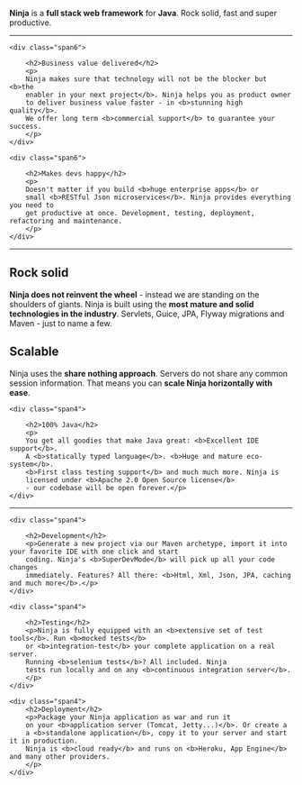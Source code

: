 
<div class="hero-unit">
	<p><b>Ninja</b> is a <b>full stack web framework</b> for <b>Java</b>.
        Rock solid, fast and super productive.
           </p>


</div>

<hr/>

<!-- Example row-fluid of columns -->
<div class="row-fluid">

    <div class="span6">

        <h2>Business value delivered</h2>
        <p>
        Ninja makes sure that technology will not be the blocker but <b>the 
        enabler in your next project</b>. Ninja helps you as product owner
        to deliver business value faster - in <b>stunning high quality</b>. 
        We offer long term <b>commercial support</b> to guarantee your success.
        </p>
    </div>

    <div class="span6">
        
        <h2>Makes devs happy</h2>
        <p>
        Doesn't matter if you build <b>huge enterprise apps</b> or 
        small <b>RESTful Json microservices</b>. Ninja provides everything you need to 
        get productive at once. Development, testing, deployment, refactoring and maintenance.
        </p>
    </div>
</div>

<hr/>


<div class="row-fluid"> 
    <div class="span4">
        <h2>Rock solid</h2>
        <p><b>Ninja does not reinvent the wheel</b> - instead we are standing on the shoulders of giants.
        Ninja is built using the <b>most mature and solid technologies in the industry</b>. 
        Servlets, Guice, JPA, Flyway migrations and Maven - just to name a few.
        </p>
    </div>
    

    
    
   <div class="span4">
        <h2>Scalable</h2>
        <p>
        Ninja uses the <b>share nothing approach</b>. Servers do not 
        share any common session information. 
        That means you can <b>scale Ninja horizontally with ease</b>.
        </p>
    </div>
    
    
    
    <div class="span4">

        <h2>100% Java</h2>
        <p>
        You get all goodies that make Java great: <b>Excellent IDE support</b>.
        A <b>statically typed language</b>. <b>Huge and mature eco-system</b>. 
        <b>First class testing support</b> and much much more. Ninja is 
        licensed under <b>Apache 2.0 Open Source license</b> 
        - our codebase will be open forever.</p>
    </div>  
</div>


<hr/>


<div class="row-fluid">	

    <div class="span4">
        
        <h2>Development</h2>
        <p>Generate a new project via our Maven archetype, import it into your favorite IDE with one click and start
        coding. Ninja's <b>SuperDevMode</b> will pick up all your code changes
        immediately. Features? All there: <b>Html, Xml, Json, JPA, caching and much more</b>.</p>
    </div>
    
    <div class="span4">
        
        <h2>Testing</h2>
        <p>Ninja is fully equipped with an <b>extensive set of test tools</b>. Run <b>mocked tests</b>
        or <b>integration-test</b> your complete application on a real server. 
        Running <b>selenium tests</b>? All included. Ninja
        tests run locally and on any <b>continuous integration server</b>.
        </p>
    </div>
    
    <div class="span4">
        <h2>Deployment</h2>
        <p>Package your Ninja application as war and run it
        on your <b>application server (Tomcat, Jetty...)</b>. Or create a 
        a <b>standalone application</b>, copy it to your server and start it in production.
        Ninja is <b>cloud ready</b> and runs on <b>Heroku, App Engine</b> and many other providers.
        </p>
    </div>
    
</div>

<br/>
<br/>